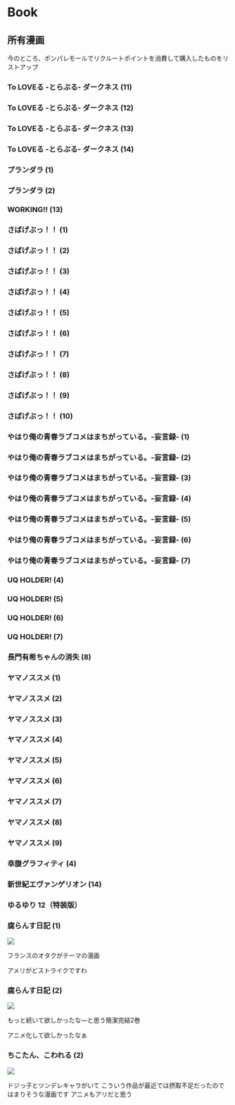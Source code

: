 Book
====

所有漫画
-------

今のところ、ポンパレモールでリクルートポイントを消費して購入したものをリストアップ

### To LOVEる -とらぶる- ダークネス (11)
### To LOVEる -とらぶる- ダークネス (12)
### To LOVEる -とらぶる- ダークネス (13)
### To LOVEる -とらぶる- ダークネス (14)
### プランダラ (1)
### プランダラ (2)
### WORKING!! (13)
### さばげぶっ！！ (1)
### さばげぶっ！！ (2)
### さばげぶっ！！ (3)
### さばげぶっ！！ (4)
### さばげぶっ！！ (5)
### さばげぶっ！！ (6)
### さばげぶっ！！ (7)
### さばげぶっ！！ (8)
### さばげぶっ！！ (9)
### さばげぶっ！！ (10)
### やはり俺の青春ラブコメはまちがっている。-妄言録- (1)
### やはり俺の青春ラブコメはまちがっている。-妄言録- (2)
### やはり俺の青春ラブコメはまちがっている。-妄言録- (3)
### やはり俺の青春ラブコメはまちがっている。-妄言録- (4)
### やはり俺の青春ラブコメはまちがっている。-妄言録- (5)
### やはり俺の青春ラブコメはまちがっている。-妄言録- (6)
### やはり俺の青春ラブコメはまちがっている。-妄言録- (7)
### UQ HOLDER! (4)
### UQ HOLDER! (5)
### UQ HOLDER! (6)
### UQ HOLDER! (7)
### 長門有希ちゃんの消失 (8)
### ヤマノススメ (1)
### ヤマノススメ (2)
### ヤマノススメ (3)
### ヤマノススメ (4)
### ヤマノススメ (5)
### ヤマノススメ (6)
### ヤマノススメ (7)
### ヤマノススメ (8)
### ヤマノススメ (9)
### 幸腹グラフィティ (4)
### 新世紀エヴァンゲリオン (14)
### ゆるゆり 12（特装版）
### 腐らんす日記 (1)

<a rel="nofollow" href="http://www.amazon.co.jp/gp/product/4063825965/ref=as_li_ss_il?ie=UTF8&camp=247&creative=7399&creativeASIN=4063825965&linkCode=as2&tag=infirmaria112-22"><img border="0" src="http://ws-fe.amazon-adsystem.com/widgets/q?_encoding=UTF8&ASIN=4063825965&Format=_SL250_&ID=AsinImage&MarketPlace=JP&ServiceVersion=20070822&WS=1&tag=infirmaria112-22" ></a><img src="http://ir-jp.amazon-adsystem.com/e/ir?t=infirmaria112-22&l=as2&o=9&a=4063825965" width="1" height="1" border="0" alt="" style="border:none !important; margin:0px !important;" />

フランスのオタクがテーマの漫画

アメリがどストライクですわ

### 腐らんす日記 (2)

<a rel="nofollow" href="http://www.amazon.co.jp/gp/product/4063826864/ref=as_li_ss_il?ie=UTF8&camp=247&creative=7399&creativeASIN=4063826864&linkCode=as2&tag=infirmaria112-22"><img border="0" src="http://ws-fe.amazon-adsystem.com/widgets/q?_encoding=UTF8&ASIN=4063826864&Format=_SL250_&ID=AsinImage&MarketPlace=JP&ServiceVersion=20070822&WS=1&tag=infirmaria112-22" ></a><img src="http://ir-jp.amazon-adsystem.com/e/ir?t=infirmaria112-22&l=as2&o=9&a=4063826864" width="1" height="1" border="0" alt="" style="border:none !important; margin:0px !important;" />

もっと続いて欲しかったな―と思う簡潔完結2巻

アニメ化して欲しかったなぁ

### ちこたん、こわれる (2)

<a rel="nofollow" href="http://www.amazon.co.jp/gp/product/4063827194/ref=as_li_ss_il?ie=UTF8&camp=247&creative=7399&creativeASIN=4063827194&linkCode=as2&tag=infirmaria112-22"><img border="0" src="http://ws-fe.amazon-adsystem.com/widgets/q?_encoding=UTF8&ASIN=4063827194&Format=_SL250_&ID=AsinImage&MarketPlace=JP&ServiceVersion=20070822&WS=1&tag=infirmaria112-22" ></a><img src="http://ir-jp.amazon-adsystem.com/e/ir?t=infirmaria112-22&l=as2&o=9&a=4063827194" width="1" height="1" border="0" alt="" style="border:none !important; margin:0px !important;" />

ドジっ子とツンデレキャラがいて
こういう作品が最近では摂取不足だったので
はまりそうな漫画です
アニメもアリだと思う

